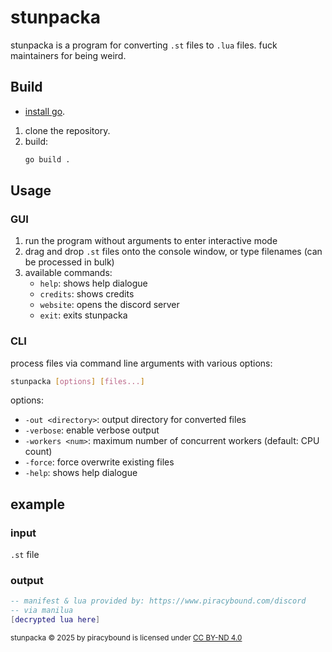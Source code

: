 # stunpacka

stunpacka is a program for converting `.st` files to `.lua` files. 
fuck maintainers for being weird.

## Build

- [install go](https://golang.org/doc/install).

1. clone the repository.
2. build:
   ```bash
   go build .
   ```

## Usage

### GUI

1. run the program without arguments to enter interactive mode
2. drag and drop `.st` files onto the console window, or type filenames (can be processed in bulk)
3. available commands:
   - `help`: shows help dialogue
   - `credits`: shows credits
   - `website`: opens the discord server
   - `exit`: exits stunpacka

### CLI

process files via command line arguments with various options:

```bash
stunpacka [options] [files...]
```

options:
- `-out <directory>`: output directory for converted files
- `-verbose`: enable verbose output
- `-workers <num>`: maximum number of concurrent workers (default: CPU count)
- `-force`: force overwrite existing files
- `-help`: shows help dialogue

## example

### input
`.st` file

### output
```lua
-- manifest & lua provided by: https://www.piracybound.com/discord
-- via manilua
[decrypted lua here]
```

<sub>stunpacka © 2025 by piracybound is licensed under <a href="https://github.com/piracybound/stunpacka/blob/main/LICENSE">CC BY-ND 4.0</a></sub>